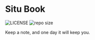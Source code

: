 # Situ Book

![LICENSE](https://img.shields.io/github/license/situ2001/notebook?style=flat-square) ![repo size](https://img.shields.io/github/repo-size/situ2001/notebook?style=flat-square)

Keep a note, and one day it will keep you.
